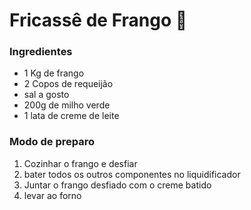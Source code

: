 # Fricassê de Frango :chicken:

### Ingredientes 

- 1 Kg de frango
- 2 Copos de requeijão
- sal a gosto
- 200g de milho verde 
- 1 lata de creme de leite

### Modo de preparo

1. Cozinhar o frango e desfiar
2. bater todos os outros componentes no liquidificador 
3. Juntar o frango desfiado com o creme batido
4. levar ao forno 

